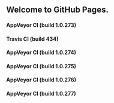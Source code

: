 ## Welcome to GitHub Pages.

#### AppVeyor CI (build 1.0.273)

#### Travis CI (build 434)

#### AppVeyor CI (build 1.0.274)

#### AppVeyor CI (build 1.0.275)

#### AppVeyor CI (build 1.0.276)

#### AppVeyor CI (build 1.0.277)
